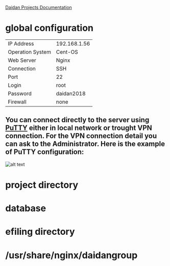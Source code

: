 [Daidan Projects Documentation](https://github.com/dennykharyan/daidan-documentation "Daidan Projects Documentation")


# global configuration
<table>
    <tr><td>IP Address</td><td>192.168.1.56</td></tr>
    <tr><td>Operation System</td><td>Cent-OS</td></tr>
    <tr><td>Web Server</td><td>Nginx</td></tr>
    <tr><td>Connection</td><td>SSH</td></tr>
    <tr><td>Port</td><td>22</td></tr>
    <tr><td>Login</td><td>root</td></tr>
    <tr><td>Password</td><td>daidan2018</td></tr>
    <tr><td>Firewall</td><td>none</td></tr>
</table>

You can connect directly to the server using [PuTTY](https://www.chiark.greenend.org.uk/~sgtatham/putty/latest.html) either in local network or trought VPN connection. For the VPN connection detail you can ask to the Administrator. Here is the example of PuTTY configuration:
------
![alt text](https://github.com/dennykharyan/daidan-documentation/blob/main/img/putty-config.png "putty configuration")

# project directory
# database
# efiling directory
# /usr/share/nginx/daidangroup